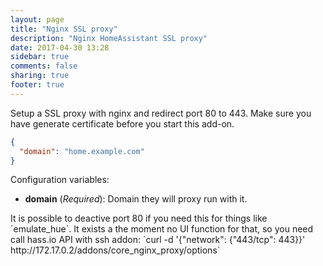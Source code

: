 ```yaml
---
layout: page
title: "Nginx SSL proxy"
description: "Nginx HomeAssistant SSL proxy"
date: 2017-04-30 13:28
sidebar: true
comments: false
sharing: true
footer: true
---
```


Setup a SSL proxy with nginx and redirect port 80 to 443. Make sure you have generate certificate before you start this add-on.



```json
{
  "domain": "home.example.com"
}
```

Configuration variables:

- **domain** (*Required*): Domain they will proxy run with it.

<p class='note'>
It is possible to deactive port 80 if you need this for things like `emulate_hue`. It exists a the moment no UI function for that, so you need call hass.io API with ssh addon:
`curl -d '{"network": {"443/tcp": 443}}' http://172.17.0.2/addons/core_nginx_proxy/options`
</p>
